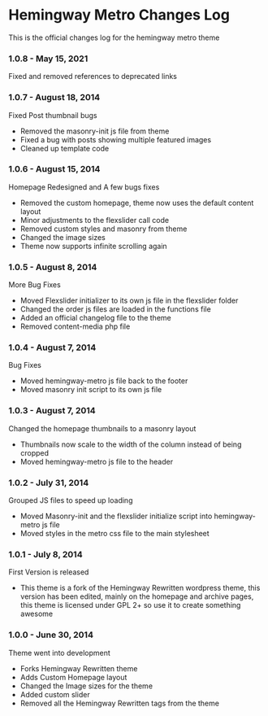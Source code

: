 Hemingway Metro Changes Log
==========================
This is the official changes log for the hemingway metro theme

### 1.0.8 - May 15, 2021
Fixed and removed references to deprecated links
### 1.0.7 - August 18, 2014
Fixed Post thumbnail bugs
* Removed the masonry-init js file from theme
* Fixed a bug with posts showing multiple featured images
* Cleaned up template code

### 1.0.6 - August 15, 2014
Homepage Redesigned and A few bugs fixes
* Removed the custom homepage, theme now uses the default content layout
* Minor adjustments to the flexslider call code
* Removed custom styles and masonry from theme
* Changed the image sizes
* Theme now supports infinite scrolling again

### 1.0.5 - August 8, 2014
More Bug Fixes
* Moved Flexslider initializer to its own js file in the flexslider folder
* Changed the order js files are loaded in the functions file
* Added an official changelog file to the theme
* Removed content-media php file

### 1.0.4 - August 7, 2014
Bug Fixes
* Moved hemingway-metro js file back to the footer
* Moved masonry init script to its own js file

### 1.0.3 - August 7, 2014
Changed the homepage thumbnails to a masonry layout
* Thumbnails now scale to the width of the column instead of being cropped
* Moved hemingway-metro js file to the header

### 1.0.2 - July 31, 2014
Grouped JS files to speed up loading
* Moved Masonry-init and the flexslider initialize script into hemingway-metro js file
* Moved styles in the metro css file to the main stylesheet

### 1.0.1 - July 8, 2014
First Version is released
* This theme is a fork of the Hemingway Rewritten wordpress theme, this version has been edited, mainly on the homepage and archive pages, this theme is licensed under GPL 2+ so use it to create something awesome

### 1.0.0 - June 30, 2014
Theme went into development
* Forks Hemingway Rewritten theme
* Adds Custom Homepage layout
* Changed the Image sizes for the theme
* Added custom slider
* Removed all the Hemingway Rewritten tags from the theme
